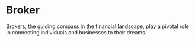# Broker
[Brokers](https://realtorappnow.com/), the guiding compass in the financial landscape, play a pivotal role in connecting individuals and businesses to their dreams.
